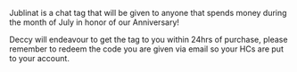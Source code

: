 ---
---
Jublinat is a chat tag that will be given to anyone that spends money during the month of July in honor of our Anniversary!

Deccy will endeavour to get the tag to you within 24hrs of purchase, please remember to redeem the code you are given via email so your HCs are put to your account.